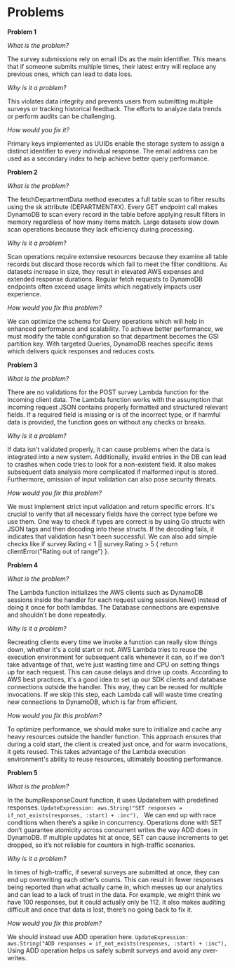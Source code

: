 # Problems

**Problem 1**

_What is the problem?_

The survey submissions rely on email IDs as the main identifier. This means that if someone submits multiple times,
their latest entry will replace any previous ones, which can lead to data loss.

_Why is it a problem?_

This violates data integrity and prevents users from submitting multiple surveys or tracking historical feedback.
The efforts to analyze data trends or perform audits can be challenging.

_How would you fix it?_

Primary keys implemented as UUIDs enable the storage system to assign a distinct identifier to every individual response. The email address can be used 
as a secondary index to help achieve better query performance.

**Problem 2**

_What is the problem?_

The fetchDepartmentData method executes a full table scan to filter results using the sk attribute (DEPARTMENT#X). Every GET endpoint call makes DynamoDB to scan every record in the table before applying result filters in memory regardless of how many items match. 
Large datasets slow down scan operations because they lack efficiency during processing.

_Why is it a problem?_

Scan operations require extensive resources because they examine all table records but discard those records which fail to meet the filter conditions.
As datasets increase in size, they result in elevated AWS expenses and extended response durations. Regular fetch requests to DynamoDB endpoints often exceed usage limits which negatively impacts user experience.

_How would you fix this problem?_

We can optimize the schema for Query operations which will help in enhanced performance and scalability. To achieve better performance, we must modify the table configuration so that department becomes the GSI partition key. 
With targeted Queries, DynamoDB reaches specific items which delivers quick responses and reduces costs.


**Problem 3**

_What is the problem?_

There are no validations for the POST survey Lambda function for the incoming client data. The Lambda function works with the assumption that incoming request JSON contains properly formatted and structured relevant fields.
If a required field is missing or is of the incorrect type, or if harmful data is provided, the function goes on without any checks or breaks.

_Why is it a problem?_

If data isn’t validated properly, it can cause problems when the data is integrated into a new system. Additionally, invalid entries in the DB can lead to crashes when code tries to 
look for a non-existent field. It also makes subsequent data analysis more complicated if malformed input is stored. Furthermore, omission of input validation can also pose security threats. 

_How would you fix this problem?_

We must implement strict input validation and return specific errors. It's crucial to verify that all necessary fields have the correct type before we use them. One way to check if types are correct is by using Go structs with JSON tags and then decoding into these structs. 
If the decoding fails, it indicates that validation hasn't been successful. We can also add simple checks like if survey.Rating < 1 || survey.Rating > 5 { return clientError("Rating out of range") }. 

**Problem 4**

_What is the problem?_

The Lambda function initializes the AWS clients such as DynamoDB sessions inside the handler for each request using session.New() instead of doing it once for both lambdas. The Database connections are expensive and shouldn't be done repeatedly.

_Why is it a problem?_

Recreating clients every time we invoke a function can really slow things down, whether it's a cold start or not. AWS Lambda tries to reuse the execution environment for subsequent calls whenever it can, so if we don’t take advantage of that, 
we’re just wasting time and CPU on setting things up for each request. This can cause delays and drive up costs. According to AWS best practices, it's a good idea to set up our SDK clients and database connections outside the handler. 
This way, they can be reused for multiple invocations. If we skip this step, each Lambda call will waste time creating new connections to DynamoDB, which is far from efficient.

_How would you fix this problem?_

To optimize performance, we should make sure to initialize and cache any heavy resources outside the handler function. This approach ensures that during a cold start, the client is created just once, and for warm invocations, it gets reused. 
This takes advantage of the Lambda execution environment's ability to reuse resources, ultimately boosting performance.

**Problem 5**

_What is the problem?_

In the bumpResponseCount function, it uses UpdateItem with predefined responses.
`UpdateExpression: aws.String("SET responses = if_not_exists(responses, :start) + :inc"),
`
We can end up with race conditions when there’s a spike in concurrency. Operations done with SET don’t guarantee atomicity across concurrent writes the way ADD does in DynamoDB. If multiple updates hit at once, SET can cause increments to get dropped, 
so it’s not reliable for counters in high-traffic scenarios.

_Why is it a problem?_

In times of high-traffic, if several surveys are submitted at once, they can end up overwriting each other’s counts. This can result in fewer responses being reported than what actually came in, which messes up our analytics and can lead to a lack of trust in the data.
For example, we might think we have 100 responses, but it could actually only be 112. It also makes auditing difficult and once that data is lost, there’s no going back to fix it.

_How would you fix this problem?_

We should instead use ADD operation here.
`UpdateExpression: aws.String("ADD responses = if_not_exists(responses, :start) + :inc"),
`
Using ADD operation helps us safely submit surveys and avoid any over-writes. 



